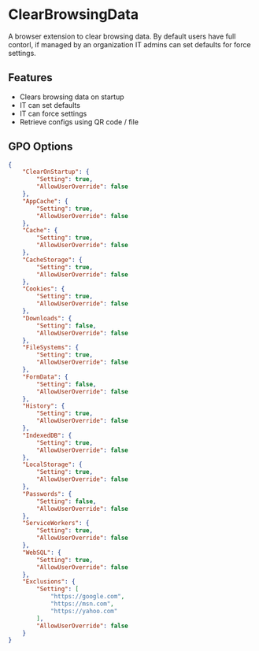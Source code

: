 # ClearBrowsingData

A browser extension to clear browsing data. By default users have full contorl, if managed by an organization IT admins can set defaults for force settings.

## Features
- Clears browsing data on startup
- IT can set defaults
- IT can force settings
- Retrieve configs using QR code / file

## GPO Options
``` JSON
{
    "ClearOnStartup": {
        "Setting": true,
        "AllowUserOverride": false
    },
    "AppCache": {
        "Setting": true,
        "AllowUserOverride": false
    },
    "Cache": {
        "Setting": true,
        "AllowUserOverride": false
    },
    "CacheStorage": {
        "Setting": true,
        "AllowUserOverride": false
    },
    "Cookies": {
        "Setting": true,
        "AllowUserOverride": false
    },
    "Downloads": {
        "Setting": false,
        "AllowUserOverride": false
    },
    "FileSystems": {
        "Setting": true,
        "AllowUserOverride": false
    },
    "FormData": {
        "Setting": false,
        "AllowUserOverride": false
    },
    "History": {
        "Setting": true,
        "AllowUserOverride": false
    },
    "IndexedDB": {
        "Setting": true,
        "AllowUserOverride": false
    },
    "LocalStorage": {
        "Setting": true,
        "AllowUserOverride": false
    },
    "Passwords": {
        "Setting": false,
        "AllowUserOverride": false
    },
    "ServiceWorkers": {
        "Setting": true,
        "AllowUserOverride": false
    },
    "WebSQL": {
        "Setting": true,
        "AllowUserOverride": false
    },
    "Exclusions": {
        "Setting": [
            "https://google.com",
            "https://msn.com",
            "https://yahoo.com"
        ],
        "AllowUserOverride": false
    }
}
```
